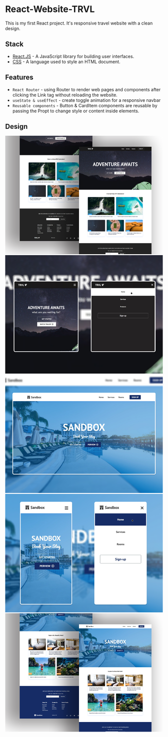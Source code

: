 # React-Website-TRVL

This is my first React project. It's responsive travel website with a clean design.

## Stack
- [React.JS](https://reactjs.org/) - A JavaScript library for building user interfaces.
- [CSS](https://www.w3schools.com/css/) - A language used to style an HTML document. 

## Features
- `React Router` - using Router to render web pages and components after clicking the Link tag without reloading the website.
- `useState & useEffect` - create toggle animation for a responsive navbar 
- `Reusable components` - Button & CardItem components are reusable by passing the Propt to change style or content inside elements.

## Design
![Full-Design](public/design/4.png)
![Mobile-Design](public/design/5.png)
![Hero-Section](public/design/1.png)
![Card-Section](public/design/2.png)
![Footer-Section](public/design/3.png)